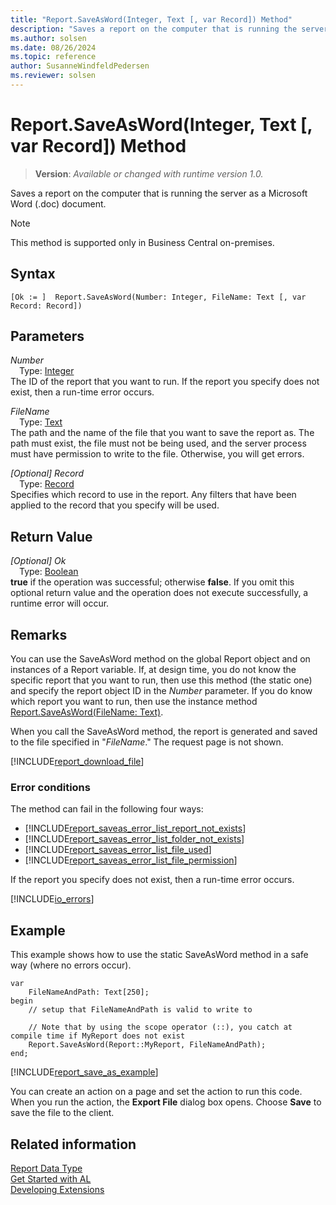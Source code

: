 ```yaml
---
title: "Report.SaveAsWord(Integer, Text [, var Record]) Method"
description: "Saves a report on the computer that is running the server as a Microsoft Word (.doc) document."
ms.author: solsen
ms.date: 08/26/2024
ms.topic: reference
author: SusanneWindfeldPedersen
ms.reviewer: solsen
---
```

[//]: # (START>DO_NOT_EDIT)
[//]: # (IMPORTANT:Do not edit any of the content between here and the END>DO_NOT_EDIT.)
[//]: # (Any modifications should be made in the .xml files in the ModernDev repo.)
# Report.SaveAsWord(Integer, Text [, var Record]) Method
> **Version**: _Available or changed with runtime version 1.0._

Saves a report on the computer that is running the server as a Microsoft Word (.doc) document.

> [!NOTE]
> This method is supported only in Business Central on-premises.

## Syntax
```AL
[Ok := ]  Report.SaveAsWord(Number: Integer, FileName: Text [, var Record: Record])
```
## Parameters
*Number*  
&emsp;Type: [Integer](../integer/integer-data-type.md)  
The ID of the report that you want to run. If the report you specify does not exist, then a run-time error occurs.  

*FileName*  
&emsp;Type: [Text](../text/text-data-type.md)  
The path and the name of the file that you want to save the report as. The path must exist, the file must not be being used, and the server process must have permission to write to the file. Otherwise, you will get errors.  

*[Optional] Record*  
&emsp;Type: [Record](../record/record-data-type.md)  
Specifies which record to use in the report. Any filters that have been applied to the record that you specify will be used.  


## Return Value
*[Optional] Ok*  
&emsp;Type: [Boolean](../boolean/boolean-data-type.md)  
**true** if the operation was successful; otherwise **false**.   If you omit this optional return value and the operation does not execute successfully, a runtime error will occur.  


[//]: # (IMPORTANT: END>DO_NOT_EDIT)

## Remarks  
You can use the SaveAsWord method on the global Report object and on instances of a Report variable.
If, at design time, you do not know the specific report that you want to run, then use this method (the static one) and specify the report object ID in the *Number* parameter. If you do know which report you want to run, then use the instance method [Report.SaveAsWord(FileName: Text)](./reportinstance-saveasword-method.md).

When you call the SaveAsWord method, the report is generated and saved to the file specified in "*FileName*." The request page is not shown.  

[!INCLUDE[report_download_file](../../includes/include-report-download-file.md)]

### Error conditions  
The method can fail in the following four ways:
- [!INCLUDE[report_saveas_error_list_report_not_exists](../../includes/include-report-saveas-error-list-report-not-exists.md)]
- [!INCLUDE[report_saveas_error_list_folder_not_exists](../../includes/include-report-saveas-error-list-folder-not-exists.md)]
- [!INCLUDE[report_saveas_error_list_file_used](../../includes/include-report-saveas-error-list-file-used.md)]
- [!INCLUDE[report_saveas_error_list_file_permission](../../includes/include-report-saveas-error-list-file-permission.md)]


If the report you specify does not exist, then a run-time error occurs.  

[!INCLUDE[io_errors](../../includes/include-io-errors.md)]


## Example  
This example shows how to use the static SaveAsWord method in a safe way (where no errors occur).

```AL 
var
    FileNameAndPath: Text[250];
begin
    // setup that FileNameAndPath is valid to write to

    // Note that by using the scope operator (::), you catch at compile time if MyReport does not exist
    Report.SaveAsWord(Report::MyReport, FileNameAndPath);
end;
```  

[!INCLUDE[report_save_as_example](../../includes/include-report-saveas-example.md)]


You can create an action on a page and set the action to run this code. When you run the action, the **Export File** dialog box opens. Choose **Save** to save the file to the client.


## Related information
[Report Data Type](report-data-type.md)  
[Get Started with AL](../../devenv-get-started.md)  
[Developing Extensions](../../devenv-dev-overview.md)